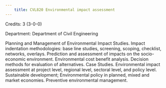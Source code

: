 ```yaml
---
    title: CVL820 Environmental impact assessment
---
```

Credits: 3 (3-0-0)

Department: Department of Civil Engineering

Planning and Management of Environmental Impact Studies. Impact indentation methodologies: base line studies, screening, scoping, checklist, networks, overlays. Prediction and assessment of impacts on the socio-economic environment. Environmental cost benefit analysis. Decision methods for evaluation of alternatives. Case Studies. Environmental impact assessment at project level, regional level, sectoral level, and policy level. Sustainable development; Environmental policy in planned, mixed and market economies. Preventive environmental management.